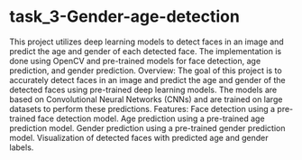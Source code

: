 # task_3-Gender-age-detection
This project utilizes deep learning models to detect faces in an image and predict the age and gender of each detected face. The implementation is done using OpenCV and pre-trained models for face detection, age prediction, and gender prediction.
Overview:
The goal of this project is to accurately detect faces in an image and predict the age and gender of the detected faces using pre-trained deep learning models. The models are based on Convolutional Neural Networks (CNNs) and are trained on large datasets to perform these predictions.
Features:
Face detection using a pre-trained face detection model.
Age prediction using a pre-trained age prediction model.
Gender prediction using a pre-trained gender prediction model.
Visualization of detected faces with predicted age and gender labels.
